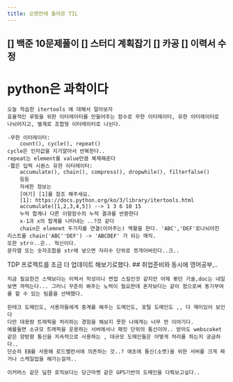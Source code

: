 ```yaml
---
title: 오랜만에 돌아온 TIL
---
```


[] 백준 10문제풀이
[] 스터디 계획잡기
[] 카공
[] 이력서 수정
---

# python은 과학이다

    오늘 학습한 itertools 에 대해서 알아보자
    효율적인 루핑을 위한 이터레이터를 만들어주는 함수로 무한 이터레이터, 유한 이터레이터로 나뉘어지고, 별계로 조합형 이터레이터로 나뉜다.

    -무한 이터레이터:
        count(), cycle(), repeat()
    cycle은 인자값을 지가알아서 반복한다.. 
    repeat는 element를 value만큼 복제해준다
    -짧은 입력 시퀀스 유한 이터레이터:
        accumulate(), chain(), compress(), dropwhile(), filterfalse()
        등등
        자세한 정보는 
        [여기] [1]를 참조 해주세요.
        [1]: https://docs.python.org/ko/3/library/itertools.html
        accumulate([1,2,3,4,5]) --> 1 3 6 10 15
        누적 합계나 다른 이항함수의 누적 결과를 반환한다
        x-1과 x의 합계를 나타내는 ..?것 같다
        chain은 elemnet 두가지를 연결(이어주는) 역활을 한다. 'ABC','DEF'로나뉘어진 리스트를 chain('ABC''DEF') -> 'ABCDEF' 가 되는 매직.
    또한 strㅇ..은.. 혁신이다.
    문자열 또는 숫자조합을 str에 넣으면 자리수 단위로 쪼개어버린다..크..

 
 
 
TDP 프로젝트를 조금 더 업데이트 해보기로했다.
    ## 취업준비와 동시에 영어공부,..
    
    지금 필요한건 스택보다는 이력서 작성이나 면접 스킬인것 같지만 어제 봣던 기술,doc는 내일보면 까먹는다... 그러니 꾸준히 봐주는 노력이 필요한데 혼자보다는 같이 함으로써 동기부여를 할 수 있는 팀플을 선택했다.

    핀테크 도메인도, 사용자들에게 중계를 해주는 도메인도, 포털 도메인도 ,, 다 재미있어 보인다 
    다만 대용량 트래픽을 처리하는 경험을 해보지 못한 나에게는 너무 먼 이야기다.
    예를들면 소규모 트래픽을 운용하는 서버에서나 패킷 단위의 통신이야.. 받아도 webscoket 같은 양방향 통신을 지속적으로 사용하는 , 대규모 도메인들은 어떻게 처리를 하는지 궁금하다..
    단순히 EB를 사용해 로드밸런서에 의존하는 것..? 애초에 통신(소켓)을 위한 서버를 크게 짜거나 스케일업을 해가는걸까..

    이커머스 같은 딮한 로직보다는 당근마켓 같은 GPS기반의 도메인을 다뤄보고싶다..
    